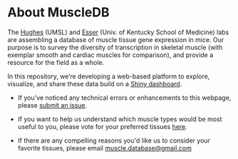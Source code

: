# About MuscleDB

The [Hughes](http://openwetware.org/wiki/HughesLab) (UMSL) and [Esser](http://www.uky.edu/~kaesse2/lab_web_7_2007/SMBL/) (Univ. of Kentucky School of Medicine) labs are assembling a database of muscle tissue gene expression in mice.  Our purpose is to survey the diversity of transcription in skeletal muscle (with exemplar smooth and cardiac muscles for comparison), and provide a resource for the field as a whole.  

In this repository, we’re developing a web-based platform to explore, visualize, and share these data build on a [Shiny dashboard](http://shiny.rstudio.com/).

* If you've noticed any  technical errors or enhancements to this webpage, please [submit an issue](https://github.com/flaneuse/muscle-transcriptome/issues).

* If you want to help us understand which muscle types would be most useful to you, 
please vote for your preferred tissues [here](https://docs.google.com/forms/d/1iL9V7HPm5CRekPrkrPmLciZmNWK-g09elIYLnFbV59g/viewform?usp=send_form). 

* If there are any compelling reasons you'd like us to consider your favorite tissues, 
please email muscle.database@gmail.com
